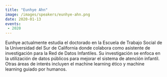 ```yaml
---
title: "Eunhye Ahn"
image: /images/speakers/eunhye-ahn.png
date: 2020-01-13
events: 
 - 2020
---
```


Eunhye actualmente estudia el doctorado en la Escuela de Trabajo Social de la Universidad del Sur de California donde colabora como asistente de investigación para la Red de Datos Infantiles. Su investigación se enfoca en la utilización de datos públicos para mejorar el sistema de atención infantil. Otras áreas de interés incluyen el machine learning ético y machine learning guiado por humanos.